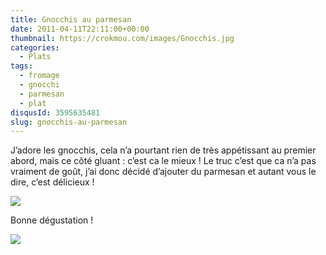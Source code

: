 ```yaml
---
title: Gnocchis au parmesan
date: 2011-04-11T22:11:00+00:00
thumbnail: https://crokmou.com/images/Gnocchis.jpg
categories:
  - Plats
tags:
  - fromage
  - gnocchi
  - parmesan
  - plat
disqusId: 3595635481
slug: gnocchis-au-parmesan
---
```


J’adore les gnocchis, cela n’a pourtant rien de très appétissant au premier abord, mais ce côté gluant : c’est ca le mieux ! Le truc c’est que ca n’a pas vraiment de goût, j’ai donc décidé d’ajouter du parmesan et autant vous le dire, c’est délicieux !

![](http://3.bp.blogspot.com/-6fn39sYZ0RU/TxiT2aht33I/AAAAAAAABpE/7g23PF1tyWA/s1600/Gnocchis+parmesan.jpg)

Bonne dégustation !

![](http://4.bp.blogspot.com/-2bLosyMFac4/TxhFg0sR2dI/AAAAAAAABec/Mzg1OnlXUmM/s1600/Signature+copie.jpg)